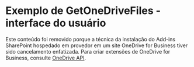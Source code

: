 
# Exemplo de GetOneDriveFiles - interface do usuário

Este conteúdo foi removido porque a técnica da instalação do Add-ins SharePoint hospedado em provedor em um site OneDrive for Business tiver sido cancelamento enfatizada. Para criar extensões de OneDrive for Business, consulte  [OneDrive API](https://dev.onedrive.com/).
  
    
    

